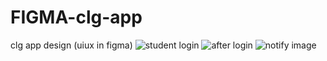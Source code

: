 # FIGMA-clg-app
clg app design (uiux in figma)
![student login](https://github.com/user-attachments/assets/52d175ff-bbb2-41f6-9f5f-4471a7fd3e74)
![after login](https://github.com/user-attachments/assets/40d0fb75-ec52-4ee0-8433-68e02e9491b3)
![notify image](https://github.com/user-attachments/assets/b65aa6f0-f391-4fb7-a571-1d01b3f80ce2)

